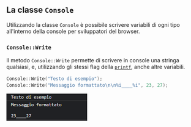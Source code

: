 ## La classe `Console`

Utilizzando la classe `Console` è possibile scrivere variabili di ogni tipo all'interno della console per sviluppatori del browser.

### `Console::Write`

Il metodo `Console::Write` permette di scrivere in console una stringa qualsiasi, e, utilizzando gli stessi flag della [`printf`](io-management.md#la-funzione-printf), anche altre variabili.

```cpp
Console::Write("Testo di esempio");
Console::Write("Messaggio formattato\n\n%i____%i", 23, 27);
```

![](../images/10-console-write.png)